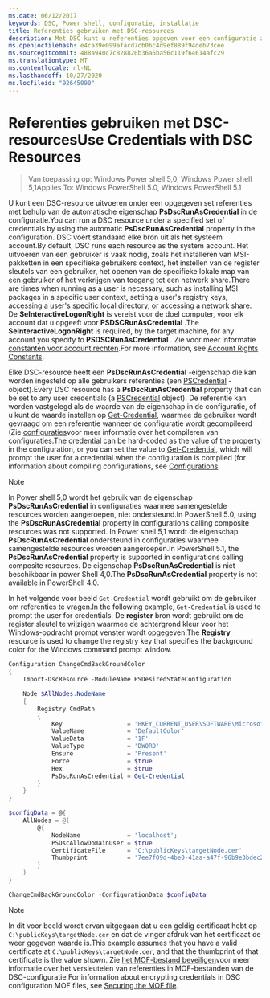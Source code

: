 ```yaml
---
ms.date: 06/12/2017
keywords: DSC, Power shell, configuratie, installatie
title: Referenties gebruiken met DSC-resources
description: Met DSC kunt u referenties opgeven voor een configuratie zodat de configuratie-instellingen kunnen worden toegepast in de context van een specifiek gebruikers account in plaats van het lokale systeem account.
ms.openlocfilehash: e4ca39e099afacd7cb06c4d9ef889f94deb73cee
ms.sourcegitcommit: 488a940c7c828820b36a6ba56c119f64614afc29
ms.translationtype: MT
ms.contentlocale: nl-NL
ms.lasthandoff: 10/27/2020
ms.locfileid: "92645090"
---
```

# <a name="use-credentials-with-dsc-resources"></a><span data-ttu-id="ca195-104">Referenties gebruiken met DSC-resources</span><span class="sxs-lookup"><span data-stu-id="ca195-104">Use Credentials with DSC Resources</span></span>

> <span data-ttu-id="ca195-105">Van toepassing op: Windows Power shell 5,0, Windows Power shell 5,1</span><span class="sxs-lookup"><span data-stu-id="ca195-105">Applies To: Windows PowerShell 5.0, Windows PowerShell 5.1</span></span>

<span data-ttu-id="ca195-106">U kunt een DSC-resource uitvoeren onder een opgegeven set referenties met behulp van de automatische eigenschap **PsDscRunAsCredential** in de configuratie.</span><span class="sxs-lookup"><span data-stu-id="ca195-106">You can run a DSC resource under a specified set of credentials by using the automatic **PsDscRunAsCredential** property in the configuration.</span></span> <span data-ttu-id="ca195-107">DSC voert standaard elke bron uit als het systeem account.</span><span class="sxs-lookup"><span data-stu-id="ca195-107">By default, DSC runs each resource as the system account.</span></span> <span data-ttu-id="ca195-108">Het uitvoeren van een gebruiker is vaak nodig, zoals het installeren van MSI-pakketten in een specifieke gebruikers context, het instellen van de register sleutels van een gebruiker, het openen van de specifieke lokale map van een gebruiker of het verkrijgen van toegang tot een netwerk share.</span><span class="sxs-lookup"><span data-stu-id="ca195-108">There are times when running as a user is necessary, such as installing MSI packages in a specific user context, setting a user's registry keys, accessing a user's specific local directory, or accessing a network share.</span></span> <span data-ttu-id="ca195-109">De **SeInteractiveLogonRight** is vereist voor de doel computer, voor elk account dat u opgeeft voor **PSDSCRunAsCredential** .</span><span class="sxs-lookup"><span data-stu-id="ca195-109">The **SeInteractiveLogonRight** is required, by the target machine, for any account you specify to **PSDSCRunAsCredential** .</span></span> <span data-ttu-id="ca195-110">Zie voor meer informatie [constanten voor account rechten](/windows/desktop/secauthz/account-rights-constants).</span><span class="sxs-lookup"><span data-stu-id="ca195-110">For more information, see [Account Rights Constants](/windows/desktop/secauthz/account-rights-constants).</span></span>

<span data-ttu-id="ca195-111">Elke DSC-resource heeft een **PsDscRunAsCredential** -eigenschap die kan worden ingesteld op alle gebruikers referenties (een [PSCredential](/dotnet/api/system.management.automation.pscredential) -object).</span><span class="sxs-lookup"><span data-stu-id="ca195-111">Every DSC resource has a **PsDscRunAsCredential** property that can be set to any user credentials (a [PSCredential](/dotnet/api/system.management.automation.pscredential) object).</span></span> <span data-ttu-id="ca195-112">De referentie kan worden vastgelegd als de waarde van de eigenschap in de configuratie, of u kunt de waarde instellen op [Get-Credential](/powershell/module/Microsoft.PowerShell.Security/Get-Credential), waarmee de gebruiker wordt gevraagd om een referentie wanneer de configuratie wordt gecompileerd (Zie [configuraties](configurations.md)voor meer informatie over het compileren van configuraties.</span><span class="sxs-lookup"><span data-stu-id="ca195-112">The credential can be hard-coded as the value of the property in the configuration, or you can set the value to [Get-Credential](/powershell/module/Microsoft.PowerShell.Security/Get-Credential), which will prompt the user for a credential when the configuration is compiled (for information about compiling configurations, see [Configurations](configurations.md).</span></span>

> [!NOTE]
> <span data-ttu-id="ca195-113">In Power shell 5,0 wordt het gebruik van de eigenschap **PsDscRunAsCredential** in configuraties waarmee samengestelde resources worden aangeroepen, niet ondersteund.</span><span class="sxs-lookup"><span data-stu-id="ca195-113">In PowerShell 5.0, using the **PsDscRunAsCredential** property in configurations calling composite resources was not supported.</span></span> <span data-ttu-id="ca195-114">In Power shell 5,1 wordt de eigenschap **PsDscRunAsCredential** ondersteund in configuraties waarmee samengestelde resources worden aangeroepen.</span><span class="sxs-lookup"><span data-stu-id="ca195-114">In PowerShell 5.1, the **PsDscRunAsCredential** property is supported in configurations calling composite resources.</span></span> <span data-ttu-id="ca195-115">De eigenschap **PsDscRunAsCredential** is niet beschikbaar in power Shell 4,0.</span><span class="sxs-lookup"><span data-stu-id="ca195-115">The **PsDscRunAsCredential** property is not available in PowerShell 4.0.</span></span>

<span data-ttu-id="ca195-116">In het volgende voor beeld `Get-Credential` wordt gebruikt om de gebruiker om referenties te vragen.</span><span class="sxs-lookup"><span data-stu-id="ca195-116">In the following example, `Get-Credential` is used to prompt the user for credentials.</span></span> <span data-ttu-id="ca195-117">De **register** bron wordt gebruikt om de register sleutel te wijzigen waarmee de achtergrond kleur voor het Windows-opdracht prompt venster wordt opgegeven.</span><span class="sxs-lookup"><span data-stu-id="ca195-117">The **Registry** resource is used to change the registry key that specifies the background color for the Windows command prompt window.</span></span>

```powershell
Configuration ChangeCmdBackGroundColor
{
    Import-DscResource -ModuleName PSDesiredStateConfiguration

    Node $AllNodes.NodeName
    {
        Registry CmdPath
        {
            Key                  = 'HKEY_CURRENT_USER\SOFTWARE\Microsoft\Command Processor'
            ValueName            = 'DefaultColor'
            ValueData            = '1F'
            ValueType            = 'DWORD'
            Ensure               = 'Present'
            Force                = $true
            Hex                  = $true
            PsDscRunAsCredential = Get-Credential
        }
    }
}

$configData = @{
    AllNodes = @(
        @{
            NodeName             = 'localhost';
            PSDscAllowDomainUser = $true
            CertificateFile      = 'C:\publicKeys\targetNode.cer'
            Thumbprint           = '7ee7f09d-4be0-41aa-a47f-96b9e3bdec25'
        }
    )
}

ChangeCmdBackGroundColor -ConfigurationData $configData
```

> [!NOTE]
> <span data-ttu-id="ca195-118">In dit voor beeld wordt ervan uitgegaan dat u een geldig certificaat hebt op `C:\publicKeys\targetNode.cer` en dat de vinger afdruk van het certificaat de weer gegeven waarde is.</span><span class="sxs-lookup"><span data-stu-id="ca195-118">This example assumes that you have a valid certificate at `C:\publicKeys\targetNode.cer`, and that the thumbprint of that certificate is the value shown.</span></span> <span data-ttu-id="ca195-119">Zie [het MOF-bestand beveiligen](../pull-server/secureMOF.md)voor meer informatie over het versleutelen van referenties in MOF-bestanden van de DSC-configuratie.</span><span class="sxs-lookup"><span data-stu-id="ca195-119">For information about encrypting credentials in DSC configuration MOF files, see [Securing the MOF file](../pull-server/secureMOF.md).</span></span>
